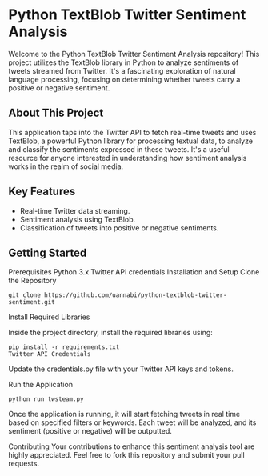 # Python TextBlob Twitter Sentiment Analysis
Welcome to the Python TextBlob Twitter Sentiment Analysis repository! This project utilizes the TextBlob library in Python to analyze sentiments of tweets streamed from Twitter. It's a fascinating exploration of natural language processing, focusing on determining whether tweets carry a positive or negative sentiment.

## About This Project
This application taps into the Twitter API to fetch real-time tweets and uses TextBlob, a powerful Python library for processing textual data, to analyze and classify the sentiments expressed in these tweets. It's a useful resource for anyone interested in understanding how sentiment analysis works in the realm of social media.

## Key Features
- Real-time Twitter data streaming.
- Sentiment analysis using TextBlob.
- Classification of tweets into positive or negative sentiments.
  
## Getting Started
Prerequisites
Python 3.x
Twitter API credentials
Installation and Setup
Clone the Repository

```
git clone https://github.com/uannabi/python-textblob-twitter-sentiment.git
```
Install Required Libraries

Inside the project directory, install the required libraries using:

```
pip install -r requirements.txt
Twitter API Credentials
```
Update the credentials.py file with your Twitter API keys and tokens.

Run the Application
```
python run twsteam.py
```

Once the application is running, it will start fetching tweets in real time based on specified filters or keywords. Each tweet will be analyzed, and its sentiment (positive or negative) will be outputted.

Contributing
Your contributions to enhance this sentiment analysis tool are highly appreciated. Feel free to fork this repository and submit your pull requests.


